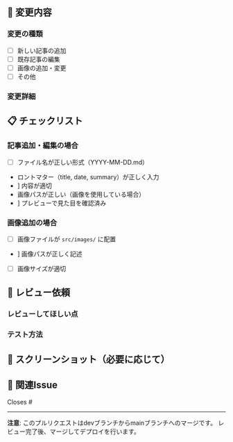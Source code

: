 ## 📝 変更内容

### 変更の種類
- [ ] 新しい記事の追加
- [ ] 既存記事の編集
- [ ] 画像の追加・変更
- [ ] その他

### 変更詳細
<!-- どのような変更を行ったか詳しく説明してください -->

## 📋 チェックリスト

### 記事追加・編集の場合
- [ ] ファイル名が正しい形式（YYYY-MM-DD.md）
- ロントマター（title, date, summary）が正しく入力
-  ] 内容が適切
- 画像パスが正しい（画像を使用している場合）
- ] プレビューで見た目を確認済み

### 画像追加の場合
- [ ] 画像ファイルが `src/images/` に配置
- ] 画像パスが正しく記述
- [ ] 画像サイズが適切

## 🎯 レビュー依頼

### レビューしてほしい点
<!-- 特に確認してほしい点があれば記入してください -->

### テスト方法
<!-- どのようにテストすればよいか記入してください -->

## 📸 スクリーンショット（必要に応じて）
<!-- 変更前後のスクリーンショットがあれば添付してください -->

## 🔗 関連Issue
<!-- 関連するIssueがあれば記入してください -->
Closes #

---

**注意**: このプルリクエストはdevブランチからmainブランチへのマージです。
レビュー完了後、マージしてデプロイを行います。 